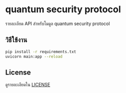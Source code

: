 # quantum security protocol

รายละเอียด API สำหรับโมดูล quantum security protocol

## วิธีใช้งาน
```bash
pip install -r requirements.txt
uvicorn main:app --reload
```

## License
ดูรายละเอียดใน [LICENSE](LICENSE)
